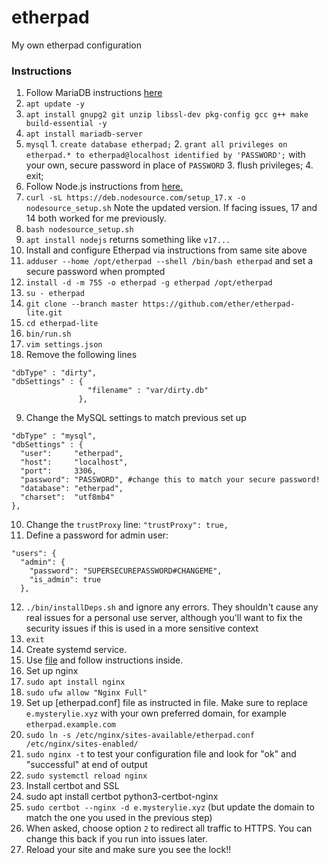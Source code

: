 # etherpad
My own etherpad configuration

### Instructions
1. Follow MariaDB instructions [here](https://www.howtoforge.com/tutorial/ubuntu-etherpad-editor-server-installation/)
  1. `apt update -y`
  2. `apt install gnupg2 git unzip libssl-dev pkg-config gcc g++ make build-essential -y`
  3. `apt install mariadb-server` 
  4. `mysql`
    1. `create database etherpad;`
    2. `grant all privileges on etherpad.* to etherpad@localhost identified by 'PASSWORD';` with your own, secure password in place of `PASSWORD` 
    3. flush privileges;
    4. exit;
2. Follow Node.js instructions from [here.](https://www.howtoforge.com/tutorial/ubuntu-etherpad-editor-server-installation/)
  1. `curl -sL https://deb.nodesource.com/setup_17.x -o nodesource_setup.sh` Note the updated version. If facing issues, 17 and 14 both worked for me previously. 
  2. `bash nodesource_setup.sh`
  3. `apt install nodejs` returns something like `v17...`
3. Install and configure Etherpad via instructions from same site above
  1. `adduser --home /opt/etherpad --shell /bin/bash etherpad` and set a secure password when prompted
  2. `install -d -m 755 -o etherpad -g etherpad /opt/etherpad`
  3. `su - etherpad`
  4. `git clone --branch master https://github.com/ether/etherpad-lite.git`
  5. `cd etherpad-lite`
  6. `bin/run.sh`
  7. `vim settings.json`
  8. Remove the following lines
  ```
  "dbType" : "dirty",
  "dbSettings" : {
                   "filename" : "var/dirty.db"
                 },
  ```
  9. Change the MySQL settings to match previous set up
  ```
  "dbType" : "mysql",
  "dbSettings" : {
    "user":     "etherpad",
    "host":     "localhost",
    "port":     3306,
    "password": "PASSWORD", #change this to match your secure password!
    "database": "etherpad",
    "charset":  "utf8mb4"
  },
  ```
  10. Change the `trustProxy` line: `"trustProxy": true,`
  11. Define a password for admin user:
  ```
  "users": {
    "admin": {
      "password": "SUPERSECUREPASSWORD#CHANGEME",
      "is_admin": true
    },
  ```
  12. `./bin/installDeps.sh` and ignore any errors. They shouldn't cause any real issues for a personal use server, although you'll want to fix the security issues if this is used in a more sensitive context
  13. `exit`
4. Create systemd service.
  1. Use [file](etherpad.service) and follow instructions inside.
5. Set up nginx
  1. `sudo apt install nginx`
  2. `sudo ufw allow "Nginx Full"`
  3. Set up [etherpad.conf] file as instructed in file. Make sure to replace `e.mysterylie.xyz` with your own preferred domain, for example `etherpad.example.com`
  4. `sudo ln -s /etc/nginx/sites-available/etherpad.conf /etc/nginx/sites-enabled/`
  5. `sudo nginx -t` to test your configuration file and look for "ok" and "successful" at end of output
  6. `sudo systemctl reload nginx`
6. Install certbot and SSL
  1. sudo apt install certbot python3-certbot-nginx      
  2. `sudo certbot --nginx -d e.mysterylie.xyz` (but update the domain to match the one you used in the previous step)
  3. When asked, choose option `2` to redirect all traffic to HTTPS. You can change this back if you run into issues later.
7. Reload your site and make sure you see the lock!! 
